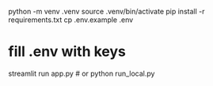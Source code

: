 python -m venv .venv
source .venv/bin/activate
pip install -r requirements.txt
cp .env.example .env
# fill .env with keys
streamlit run app.py # or python run_local.py